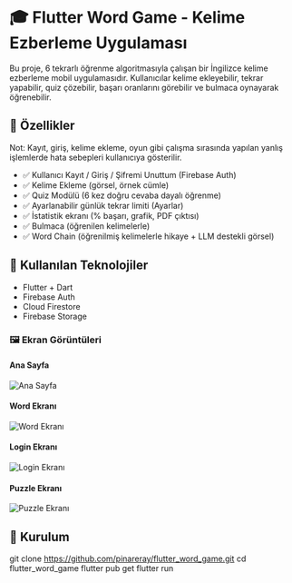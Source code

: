 
# 🎓 Flutter Word Game - Kelime Ezberleme Uygulaması

Bu proje, 6 tekrarlı öğrenme algoritmasıyla çalışan bir İngilizce kelime ezberleme mobil uygulamasıdır. Kullanıcılar kelime ekleyebilir, tekrar yapabilir, quiz çözebilir, başarı oranlarını görebilir ve bulmaca oynayarak öğrenebilir. 

## 🚀 Özellikler

Not: Kayıt, giriş, kelime ekleme, oyun gibi çalışma sırasında yapılan yanlış işlemlerde hata sebepleri kullanıcıya gösterilir.

- ✅ Kullanıcı Kayıt / Giriş / Şifremi Unuttum (Firebase Auth)
- ✅ Kelime Ekleme (görsel, örnek cümle)
- ✅ Quiz Modülü (6 kez doğru cevaba dayalı öğrenme)
- ✅ Ayarlanabilir günlük tekrar limiti (Ayarlar)
- ✅ İstatistik ekranı (% başarı, grafik, PDF çıktısı)
- ✅ Bulmaca (öğrenilen kelimelerle)
- ✅ Word Chain (öğrenilmiş kelimelerle hikaye + LLM destekli görsel)

## 🧠 Kullanılan Teknolojiler

- Flutter + Dart
- Firebase Auth
- Cloud Firestore
- Firebase Storage


### 🖼️ Ekran Görüntüleri

#### Ana Sayfa
![Ana Sayfa](assets/screenshots/home.jpeg)

#### Word Ekranı
![Word Ekranı](assets/screenshots/words.jpeg)

#### Login Ekranı
![Login Ekranı](assets/screenshots/login.jpeg)

#### Puzzle Ekranı
![Puzzle Ekranı](assets/screenshots/puzzle.jpeg)


## 🧪 Kurulum

git clone https://github.com/pinareray/flutter_word_game.git
cd flutter_word_game
flutter pub get
flutter run

